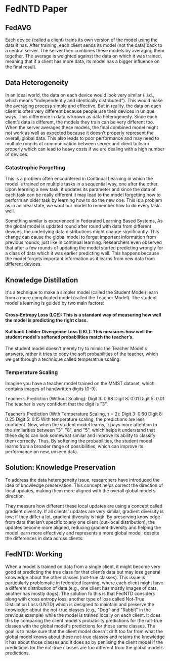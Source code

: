 # FedNTD Paper

## FedAVG

Each device (called a client) trains its own version of the model using the data it has. After training, each client sends its model (not the data) back to a central server. The server
then combines these models by averaging them together. The average is weighted against the data on which it was trained, meaning that if a client has more data, its model
has a bigger influence on the final result.

## Data Heterogeneity

In an ideal world, the data on each device would look very similar (i.i.d., which means "independently and identically distributed"). This would make the averaging process simple and effective.
But in reality, the data on each client is often very different because people use their devices in unique ways. This difference in data is known as data heterogeneity.
Since each client’s data is different, the models they train can be very different too. When the server averages these models, the final combined model might not work as well as
expected because it doesn’t properly represent the overall, global data. This also leads to poor performance and may need to multiple rounds of communication between server and client to learn
properly which can lead to heavy costs if we are dealing with a high number of devices. 

### Catastrophic Forgetting 

This is a problem often encountered in Continual Learning in which the model is trained on multiple tasks in a sequential way, one after the other. Upon learning a new task, it updates its parameter
and since the data of each task can be really different it may lead to the model forgetting how to perform an older task by learning how to do the new one. This is a problem as in an ideal 
state, we want our model to remember how to do every task well. 

Something similar is experienced in Federated Learning Based Systems,  As the global model is updated round after round with data from different devices, the underlying data distributions might change significantly.
This change can cause the global model to forget important information from previous rounds, just like in continual learning. Researchers even observed that after a few rounds of updating 
the model started predicting wrongly for a class of data which it was earlier predicting well. This happens because the model forgets important information as it learns from new data
from different devices. 

## Knowledge Distillation 

It's a technique to make a simpler model (called the Student Model) learn from a more complicated model (called the Teacher Model). The student model's learning is guided by two main factors:
#### Cross-Entropy Loss (LCE): This is a standard way of measuring how well the model is predicting the right class.
#### Kullback-Leibler Divergence Loss (LKL): This measures how well the student model’s softened probabilities match the teacher’s.

The student model doesn't merely try to mimic the Teacher Model's answers, rather it tries to copy the soft probabilities of the teacher, which we get through a technique called temperatrue scaling. 

### Temperature Scaling 

Imagine you have a teacher model trained on the MNIST dataset, which contains images of handwritten digits (0-9).

Teacher’s Prediction (Without Scaling):
Digit 3: 0.98
Digit 8: 0.01
Digit 5: 0.01
The teacher is very confident that the digit is "3".

Teacher’s Prediction (With Temperature Scaling, τ = 2):
Digit 3: 0.60
Digit 8: 0.25
Digit 5: 0.15
With temperature scaling, the predictions are less confident. Now, when the student model learns, it pays more attention to the similarities between "3", "8", and "5", which helps it understand that these digits can look somewhat similar and improve its ability to classify them correctly. Thus, By softening the probabilities, the student model learns from a broader range of possibilities, which can improve its performance on new, unseen data.

## Solution: Knowledge Preservation

To address the data heterogeneity issue, researchers have introduced the idea of knowledge preservation. This concept helps correct the direction of local updates, making them more aligned with the overall global model’s direction.

They measure how different these local updates are using a concept called gradient diversity. If all clients' updates are very similar, gradient diversity is low; if they differ a lot, gradient diversity is high. By preserving knowledge from data that isn’t specific to any one client (out-local distribution), the updates become more aligned, reducing gradient diversity and helping the model learn more effectively and represents a more global model, despite the differences in data across clients.

## FedNTD: Working

When a model is trained on data from a single client, it might become very good at predicting the true class for that client’s data but may lose general knowledge about the other classes (not-true classes). This issue is particularly problematic in federated learning, where each client might have a different distribution of data (e.g., one client has mostly images of cats, another has mostly dogs).
The solution fo this is that FedNTD considers along with cross entropy loss, another type of loss called Not-True Distillation Loss (LNTD) which is designed to maintain and preserve the knowledge about the not-true classes (e.g., "Dog" and "Rabbit" in the previous example) while the model is trained locally on each client. It does this by comparing the client model's probability predictions for the not-true classes with the global model's predictions for those same classes. The goal is to make sure that the client model doesn't drift too far from what the global model knows about these not-true classes and retains the knowledge it has about those classes and it does so by penlising the client model if the predictions for the not-true classes are too different from the global model’s predictions.

